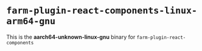 # `farm-plugin-react-components-linux-arm64-gnu`

This is the **aarch64-unknown-linux-gnu** binary for `farm-plugin-react-components`
